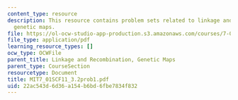 ```yaml
---
content_type: resource
description: This resource contains problem sets related to linkage and recombination,
  genetic maps.
file: https://ol-ocw-studio-app-production.s3.amazonaws.com/courses/7-01sc-fundamentals-of-biology-fall-2011/22ac543d6d36a154b6bd6fbe7834f832_MIT7_01SCF11_3.2prob1.pdf
file_type: application/pdf
learning_resource_types: []
ocw_type: OCWFile
parent_title: Linkage and Recombination, Genetic Maps
parent_type: CourseSection
resourcetype: Document
title: MIT7_01SCF11_3.2prob1.pdf
uid: 22ac543d-6d36-a154-b6bd-6fbe7834f832
---
```

